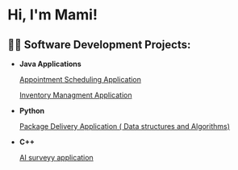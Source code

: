 <h1>Hi, I'm Mami! <br/> </h1>

<h2>👨‍💻 Software Development Projects:</h2>

- <b>Java Applications</b>

  [Appointment Scheduling Application](https://github.com/mamicamara/AppointmentSchedulingApp.git)
  
  [Inventory Managment Application](https://github.com/mamicamara/Inventory-Managment-App-.git)
- <b>Python</b>

  [Package Delivery Application ( Data structures and Algorithms)](https://github.com/mamicamara/Truck-routing-progam---Data-Structure-and-algorithyms-projecr-.git)

- <b>C++</b>

  [AI surveyy application](https://github.com/mamicamara/AI-survey-program-political-leaning-FE.git)

<!--
**joshmadakor1/joshmadakor1** is a ✨ _special_ ✨ repository because its `README.md` (this file) appears on your GitHub profile.

Here are some ideas to get you started:

- 🔭 I’m currently working on ...
- 🌱 I’m currently learning ...
- 👯 I’m looking to collaborate on ...
- 🤔 I’m looking for help with ...
- 💬 Ask me about ...
- 📫 How to reach me: ...
- 😄 Pronouns: ...
- ⚡ Fun fact: ...
-->
